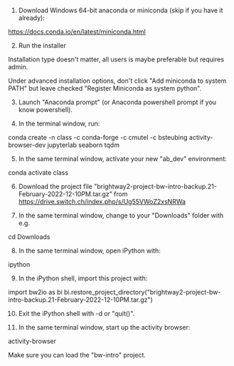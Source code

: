 1. Download Windows 64-bit anaconda or miniconda (skip if you have it already):

https://docs.conda.io/en/latest/miniconda.html

2. Run the installer

Installation type doesn't matter, all users is maybe preferable but requires admin.

Under advanced installation options, don't click "Add miniconda to system PATH" but leave checked "Register Miniconda as system python".

3. Launch "Anaconda prompt" (or Anaconda powershell prompt if you know powershell).

4. In the terminal window, run:

conda create -n class -c conda-forge -c cmutel -c bsteubing activity-browser-dev jupyterlab seaborn tqdm

5. In the same terminal window, activate your new "ab_dev" environment:

conda activate class

6. Download the project file "brightway2-project-bw-intro-backup.21-February-2022-12-10PM.tar.gz" from https://drive.switch.ch/index.php/s/Ug55VWoZ2xsNRWa

7. In the same terminal window, change to your "Downloads" folder with e.g.

cd Downloads

8. In the same terminal window, open iPython with:

ipython

9. In the iPython shell, import this project with:

import bw2io as bi
bi.restore_project_directory("brightway2-project-bw-intro-backup.21-February-2022-12-10PM.tar.gz")

10. Exit the iPython shell with <ctrl>-d or "quit()".

11. In the same terminal window, start up the activity browser:

activity-browser

Make sure you can load the "bw-intro" project.
